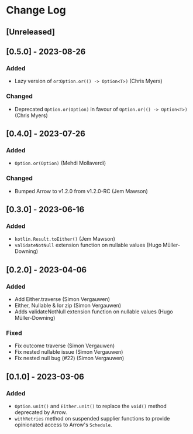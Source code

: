 # Change Log

## [Unreleased]

## [0.5.0] - 2023-08-26

### Added
* Lazy version of `or`:`Option.or(() -> Option<T>)` (Chris Myers)

### Changed
* Deprecated `Option.or(Option)` in favour of `Option.or(() -> Option<T>)` (Chris Myers)

## [0.4.0] - 2023-07-26

### Added
* `Option.or(Option)` (Mehdi Mollaverdi)

### Changed
* Bumped Arrow to v1.2.0 from v1.2.0-RC (Jem Mawson)


## [0.3.0] - 2023-06-16

### Added
* `kotlin.Result.toEither()` (Jem Mawson)
* `validateNotNull` extension function on nullable values (Hugo Müller-Downing)


## [0.2.0] - 2023-04-06

### Added
* Add Either.traverse (Simon Vergauwen)
* Either, Nullable & Ior zip (Simon Vergauwen)
* Adds validateNotNull extension function on nullable values (Hugo Müller-Downing)

### Fixed
* Fix outcome traverse (Simon Vergauwen)
* Fix nested nullable issue (Simon Vergauwen)
* Fix nested null bug (#22) (Simon Vergauwen)


## [0.1.0] - 2023-03-06

### Added
* `Option.unit()` and `Either.unit()` to replace the `void()` method deprecated by Arrow.
* `withRetries` method on suspended supplier functions to provide opinionated access to Arrow's `Schedule`.
